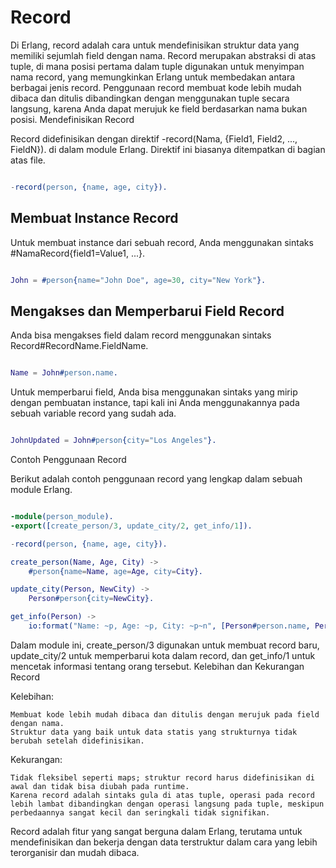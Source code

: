# Record 

Di Erlang, record adalah cara untuk mendefinisikan struktur data yang memiliki sejumlah field dengan nama. Record merupakan abstraksi di atas tuple, di mana posisi pertama dalam tuple digunakan untuk menyimpan nama record, yang memungkinkan Erlang untuk membedakan antara berbagai jenis record. Penggunaan record membuat kode lebih mudah dibaca dan ditulis dibandingkan dengan menggunakan tuple secara langsung, karena Anda dapat merujuk ke field berdasarkan nama bukan posisi.
Mendefinisikan Record

Record didefinisikan dengan direktif -record(Nama, {Field1, Field2, ..., FieldN}). di dalam module Erlang. Direktif ini biasanya ditempatkan di bagian atas file.

```erlang

-record(person, {name, age, city}).
```
## Membuat Instance Record

Untuk membuat instance dari sebuah record, Anda menggunakan sintaks #NamaRecord{field1=Value1, ...}.

```erlang

John = #person{name="John Doe", age=30, city="New York"}.
```
## Mengakses dan Memperbarui Field Record

Anda bisa mengakses field dalam record menggunakan sintaks Record#RecordName.FieldName.

```erlang

Name = John#person.name.
```
Untuk memperbarui field, Anda bisa menggunakan sintaks yang mirip dengan pembuatan instance, tapi kali ini Anda menggunakannya pada sebuah variable record yang sudah ada.

```erlang

JohnUpdated = John#person{city="Los Angeles"}.
```
Contoh Penggunaan Record

Berikut adalah contoh penggunaan record yang lengkap dalam sebuah module Erlang.

```erlang

-module(person_module).
-export([create_person/3, update_city/2, get_info/1]).

-record(person, {name, age, city}).

create_person(Name, Age, City) ->
    #person{name=Name, age=Age, city=City}.

update_city(Person, NewCity) ->
    Person#person{city=NewCity}.

get_info(Person) ->
    io:format("Name: ~p, Age: ~p, City: ~p~n", [Person#person.name, Person#person.age, Person#person.city]).
```

Dalam module ini, create_person/3 digunakan untuk membuat record baru, update_city/2 untuk memperbarui kota dalam record, dan get_info/1 untuk mencetak informasi tentang orang tersebut.
Kelebihan dan Kekurangan Record

Kelebihan:

    Membuat kode lebih mudah dibaca dan ditulis dengan merujuk pada field dengan nama.
    Struktur data yang baik untuk data statis yang strukturnya tidak berubah setelah didefinisikan.

Kekurangan:

    Tidak fleksibel seperti maps; struktur record harus didefinisikan di awal dan tidak bisa diubah pada runtime.
    Karena record adalah sintaks gula di atas tuple, operasi pada record lebih lambat dibandingkan dengan operasi langsung pada tuple, meskipun perbedaannya sangat kecil dan seringkali tidak signifikan.

Record adalah fitur yang sangat berguna dalam Erlang, terutama untuk mendefinisikan dan bekerja dengan data terstruktur dalam cara yang lebih terorganisir dan mudah dibaca.
